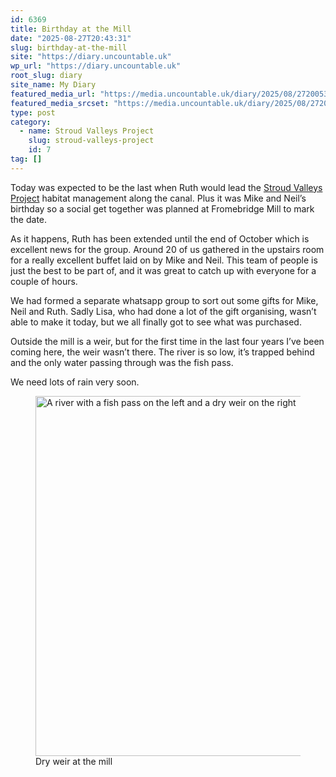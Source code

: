 ```yaml
---
id: 6369
title: Birthday at the Mill
date: "2025-08-27T20:43:31"
slug: birthday-at-the-mill
site: "https://diary.uncountable.uk"
wp_url: "https://diary.uncountable.uk"
root_slug: diary
site_name: My Diary
featured_media_url: "https://media.uncountable.uk/diary/2025/08/27200534/IMG20250827143831.webp"
featured_media_srcset: "https://media.uncountable.uk/diary/2025/08/27200534/IMG20250827143831-300x185.webp 300w, https://media.uncountable.uk/diary/2025/08/27200534/IMG20250827143831-1024x632.webp 1024w, https://media.uncountable.uk/diary/2025/08/27200534/IMG20250827143831-150x150.webp 150w, https://media.uncountable.uk/diary/2025/08/27200534/IMG20250827143831-640x395.webp 640w, https://media.uncountable.uk/diary/2025/08/27200534/IMG20250827143831.webp 2204w"
type: post
category:
  - name: Stroud Valleys Project
    slug: stroud-valleys-project
    id: 7
tag: []
---
```



<p>Today was expected to be the last when Ruth would lead the <a href="https://www.stroudvalleysproject.org/">Stroud Valleys Project</a> habitat management along the canal.  Plus it was Mike and Neil&#8217;s birthday so a social get together was planned at Fromebridge Mill to mark the date.</p>



<p>As it happens, Ruth has been extended until the end of October which is excellent news for the group. Around 20 of us gathered in the upstairs room for a really excellent buffet laid on by Mike and Neil. This team of people is just the best to be part of, and it was great to catch up with everyone for a couple of hours.</p>



<p>We had formed a separate whatsapp group to sort out some gifts for Mike, Neil and Ruth.  Sadly Lisa, who had done a lot of the gift organising, wasn&#8217;t able to make it today, but we all finally got to see what was purchased.</p>



<p>Outside the mill is a weir, but for the first time in the last four years I&#8217;ve been coming here, the weir wasn&#8217;t there.  The river is so low, it&#8217;s trapped behind and the only water passing through was the fish pass.</p>



<p>We need lots of rain very soon.</p>



<figure class="wp-block-image size-large"><img loading="lazy" decoding="async" width="1024" height="576" src="https://media.uncountable.uk/diary/2025/08/27200543/IMG20250827153651-1024x576.webp" alt="A river with a fish pass on the left and a dry weir on the right" class="wp-image-6365" srcset="https://media.uncountable.uk/diary/2025/08/27200543/IMG20250827153651-1024x576.webp 1024w, https://media.uncountable.uk/diary/2025/08/27200543/IMG20250827153651-300x169.webp 300w, https://media.uncountable.uk/diary/2025/08/27200543/IMG20250827153651-640x360.webp 640w" sizes="auto, (max-width: 1024px) 100vw, 1024px" /><figcaption class="wp-element-caption">Dry weir at the mill</figcaption></figure>
